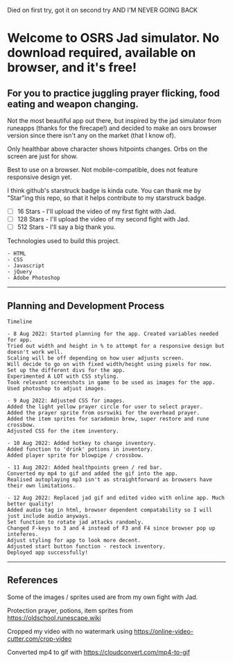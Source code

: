 <!-- OSRS Jad simulator on browser -->
<!-- ZY, 8 Aug 2022 -->

Died on first try, got it on second try AND I'M NEVER GOING BACK

# Welcome to OSRS Jad simulator. No download required, available on browser, and it's free!

## For you to practice juggling prayer flicking, food eating and weapon changing.

Not the most beautiful app out there, but inspired by the jad simulator from runeapps (thanks for the firecape!) and decided to make an osrs browser version since there isn't any on the market (that I know of).

Only healthbar above character shows hitpoints changes. Orbs on the screen are just for show.

Best to use on a browser. Not mobile-compatible, does not feature responsive design yet.

I think github's starstruck badge is kinda cute.
You can thank me by "Star"ing this repo, so that it helps contribute to my starstruck badge.

- [ ] 16 Stars - I'll upload the video of my first fight with Jad.
- [ ] 128 Stars - I'll upload the video of my second fight with Jad.
- [ ] 512 Stars - I'll say a big thank you.

Technologies used to build this project.

```
- HTML
- CSS
- Javascript
- jQuery
- Adobe Photoshop
```

---

## Planning and Development Process

```
Timeline

- 8 Aug 2022: Started planning for the app. Created variables needed for app.
Tried out width and height in % to attempt for a responsive design but doesn't work well.
Scaling will be off depending on how user adjusts screen.
Will decide to go on with fixed width/height using pixels for now.
Set up the different divs for the app.
Experimented A LOT with CSS styling.
Took relevant screenshots in game to be used as images for the app.
Used photoshop to adjust images.

- 9 Aug 2022: Adjusted CSS for images.
Added the light yellow prayer circle for user to select prayer.
Added the prayer sprite from osrswiki for the overhead prayer.
Added the item sprites for saradomin brew, super restore and rune crossbow.
Adjusted CSS for the item inventory.

- 10 Aug 2022: Added hotkey to change inventory.
Added function to 'drink' potions in inventory.
Added player sprite for blowpipe / crossbow.

- 11 Aug 2022: Added healthpoints green / red bar.
Converted my mp4 to gif and added the gif into the app.
Realised autoplaying mp3 isn't as straightforward as browsers have their own limitations.

- 12 Aug 2022: Replaced jad gif and edited video with online app. Much better quality!
Added audio tag in html, browser dependent compatability so I will just include audio anyways.
Set function to rotate jad attacks randomly.
Changed F-keys to 3 and 4 instead of F3 and F4 since browser pop up inteferes.
Adjust styling for app to look more decent.
Adjusted start button function - restock inventory.
Deployed app successfully!
```

---

## References

Some of the images / sprites used are from my own fight with Jad.

Protection prayer, potions, item sprites from https://oldschool.runescape.wiki

Cropped my video with no watermark using https://online-video-cutter.com/crop-video

Converted mp4 to gif with https://cloudconvert.com/mp4-to-gif